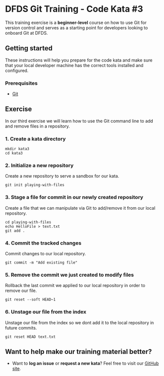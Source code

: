 DFDS Git Training - Code Kata #3
======================================

This training exercise is a **beginner-level** course on how to use Git for version control and serves as a starting point for developers looking to onboard Git at DFDS.


## Getting started

These instructions will help you prepare for the code kata and make sure that your local developer machine has the correct tools installed and configured.


### Prerequisites

* [Git](https://git-scm.com/downloads)


## Exercise

In our third exercise we will learn how to use the Git command line to add and remove files in a repository.


### 1. Create a kata directory
`mkdir kata3`<br/>
`cd kata3`


### 2. Initialize a new repository
Create a new repository to serve a sandbox for our kata.

```
git init playing-with-files
```

### 3. Stage a file for commit in our newly created repository
Create a file that we can manipulate via Git to add/remove it from our local repository.

```
cd playing-with-files
echo HelloFile > text.txt
git add .
```

### 4. Commit the tracked changes
Commit changes to our local repository.

```
git commit -m "Add existing file"
```

### 5. Remove the commit we just created to modify files
Rollback the last commit we applied to our local repository in order to remove our file.

```
git reset --soft HEAD~1
```

### 6. Unstage our file from the index
Unstage our file from the index so we dont add it to the local repository in future commits.
 
```
git reset HEAD text.txt
```


## Want to help make our training material better?

 * Want to **log an issue** or **request a new kata**? Feel free to visit our [GitHub site](https://github.com/dfds/ded-dojo/issues).